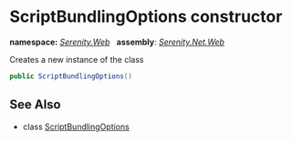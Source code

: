 # ScriptBundlingOptions constructor
**namespace:** *[Serenity.Web](../../README.md#serenity.web-namespace)*   **assembly**: *[Serenity.Net.Web](../../README.md)*

Creates a new instance of the class

```csharp
public ScriptBundlingOptions()
```

## See Also

* class [ScriptBundlingOptions](../ScriptBundlingOptions.md)